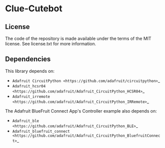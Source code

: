 # Clue-Cutebot

## License
The code of the repository is made available under the terms of the MIT license. See license.txt for more information.

## Dependencies
This library depends on:
* `Adafruit CircuitPython <https://github.com/adafruit/circuitpython>`_
* `Adafruit_hcsr04 <https://github.com/adafruit/Adafruit_CircuitPython_HCSR04>`_
* `Adafruit_irremote <https://github.com/adafruit/Adafruit_CircuitPython_IRRemote>`_

The Adafruit BlueFruit Connect App's Controller example also depends on:
* `Adafruit_ble <https://github.com/adafruit/Adafruit_CircuitPython_BLE>`_
* `Adafruit_bluefruit_connect <https://github.com/adafruit/Adafruit_CircuitPython_BluefruitConnect>`_
